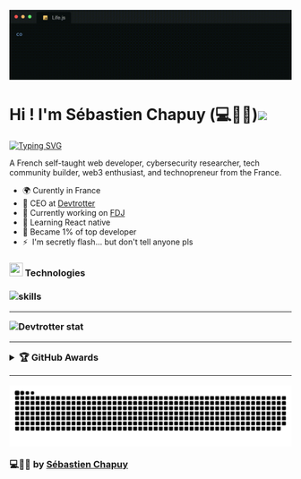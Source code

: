 ![Coding Gif](https://github.com/m-mdy-m/m-mdy-m/blob/main/Life.js.gif)

Hi ! I'm Sébastien Chapuy (💻💜🚀)![](https://user-images.githubusercontent.com/18350557/176309783-0785949b-9127-417c-8b55-ab5a4333674e.gif)
========================================================================================================================================
[![Typing SVG](https://readme-typing-svg.demolab.com?font=Jersey&weight=500&pause=1000&color=7A39F7&random=false&width=435&lines=%5B5%2B+years%5D%F0%9F%A7%99%E2%80%8D%E2%99%82%EF%B8%8F%F0%9F%92%BB;%5BCEO%2FFREELANCE%5D%F0%9F%92%8E;%5B%F0%9F%A4%96AI%7C%E2%9B%93%EF%B8%8FWEB3%5D%F0%9F%92%9C;%5BDEVTROTTER%5D%F0%9F%A6%B8%E2%80%8D%E2%99%82%EF%B8%8F)](https://git.io/typing-svg)

A French self-taught web developer, cybersecurity researcher, tech community builder, web3 enthusiast, and technopreneur from the France.

* 🌍 Curently in France
* 🚀 CEO at [Devtrotter](http://www.devtrotter.fr/)
* 🌱 Currently working on [FDJ](http://www.fdj.fr/)
* 🧠 Learning React native
* 🎯 Became 1% of top developer
* ⚡  I'm secretly flash... but don't tell anyone pls

<h3><img src="https://media2.giphy.com/media/QssGEmpkyEOhBCb7e1/giphy.gif?cid=ecf05e47a0n3gi1bfqntqmob8g9aid1oyj2wr3ds3mg700bl&rid=giphy.gif" width="24" height="24"/> Technologies<h3/>

![skills](https://skillicons.dev/icons?i=html,css,sass,js,ts,nodejs,react,next,vite,firebase,mongodb,git,figma,vscode,apple,github,gitlab,jest,kali,materialui,netlify,npm,postgres,redux,regex,styledcomponents,tailwind,threejs&theme=dark)

---

![Devtrotter stat](https://github-readme-stats.vercel.app/api?username=Devtrotter&show_icons=true&theme=dracula)

---

<details>
    <summary>&#127942 <b>GitHub Awards</b></summary><br/>

![Github Trophy](https://github-profile-trophy.vercel.app/?username=Devtrotter)

</details>

---


<img src="Images/snake.svg" style="background:#161b22;">

💻💜🚀 by [Sébastien Chapuy](https://www.linkedin.com/in/devtrotter/)
